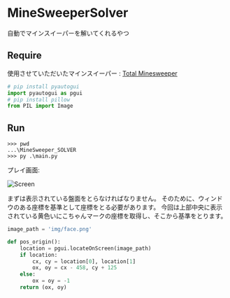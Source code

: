 # MineSweeperSolver
自動でマインスイーパーを解いてくれるやつ

## Require
使用させていただいたマインスイーパー : [Total Minesweeper](https://www.microsoft.com/store/productId/9P9W03N34992?ocid=pdpshare "from MS Store")
```python
# pip install pyautogui
import pyautogui as pgui
# pip install pillow
from PIL import Image
```

## Run
```shell
>>> pwd
...\MineSweeper_SOLVER
>>> py .\main.py
```

プレイ画面:

![Screen](https://github.com/elsy0111/MineSweeperSolver/blob/master/img/src.png)

まずは表示されている盤面をとらなければなりません。
そのために、ウィンドウのある座標を基準として座標をとる必要があります。
今回は上部中央に表示されている黄色いにこちゃんマークの座標を取得し、そこから基準をとります。


```python
image_path = 'img/face.png'

def pos_origin():
    location = pgui.locateOnScreen(image_path)
    if location:
        cx, cy = location[0], location[1]
        ox, oy = cx - 458, cy + 125
    else:
        ox = oy = -1
    return (ox, oy)
```

